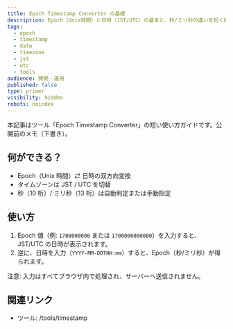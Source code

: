 ```yaml
---
title: Epoch Timestamp Converter の基礎
description: Epoch（Unix時間）と日時（JST/UTC）の基本と、秒/ミリ秒の違いを短く解説。
tags:
  - epoch
  - timestamp
  - date
  - timezone
  - jst
  - utc
  - tools
audience: 開発・運用
published: false
type: primer
visibility: hidden
robots: noindex
---
```


本記事はツール「Epoch Timestamp Converter」の短い使い方ガイドです。公開前のメモ（下書き）。

## 何ができる？

- Epoch（Unix 時間）⇄ 日時の双方向変換
- タイムゾーンは JST / UTC を切替
- 秒（10 桁）/ ミリ秒（13 桁）は自動判定または手動指定

## 使い方

1. Epoch 値（例: `1700000000` または `1700000000000`）を入力すると、JST/UTC の日時が表示されます。
2. 逆に、日時を入力（`YYYY-MM-DDTHH:mm`）すると、Epoch（秒/ミリ秒）が得られます。

注意: 入力はすべてブラウザ内で処理され、サーバーへ送信されません。

## 関連リンク

- ツール: /tools/timestamp
